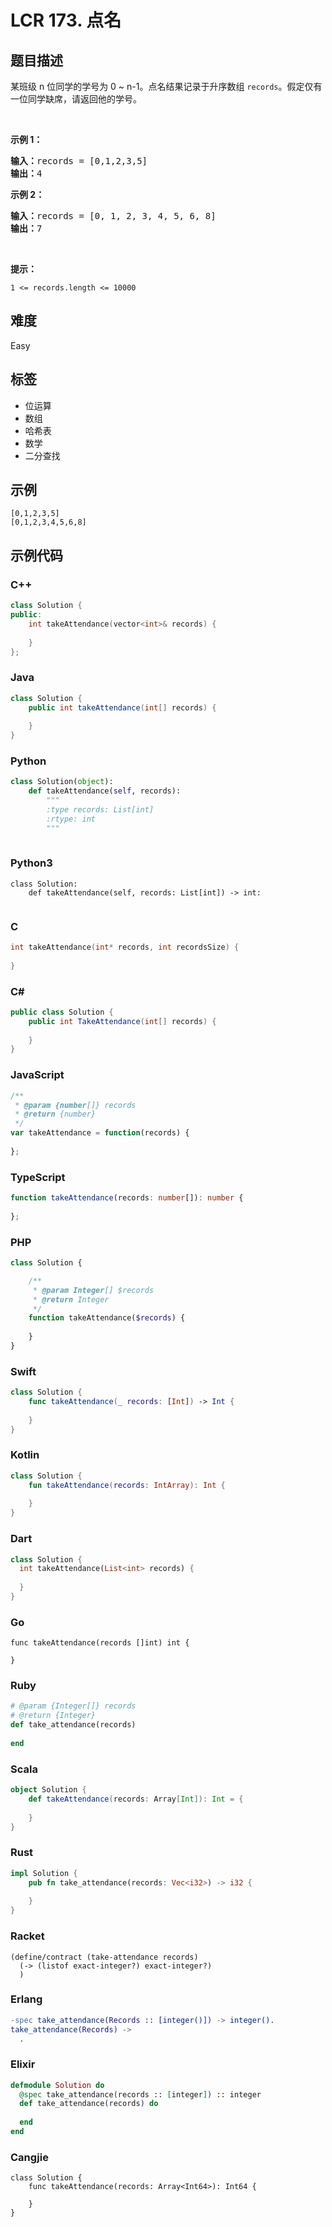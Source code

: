 # LCR 173. 点名

## 题目描述

<p>某班级 n 位同学的学号为 0 ~ n-1。点名结果记录于升序数组 <code>records</code>。假定仅有一位同学缺席，请返回他的学号。</p>

<p>&nbsp;</p>

<p><strong>示例 1：</strong></p>

<pre>
<strong>输入：</strong>records = [0,1,2,3,5]
<strong>输出：</strong>4
</pre>

<p><strong>示例 2：</strong></p>

<pre>
<strong>输入：</strong>records = [0, 1, 2, 3, 4, 5, 6, 8]
<strong>输出：</strong>7</pre>

<p>&nbsp;</p>

<p><b>提示：</b></p>

<p><code>1 &lt;= records.length&nbsp;&lt;= 10000</code></p>


## 难度

Easy

## 标签

- 位运算
- 数组
- 哈希表
- 数学
- 二分查找

## 示例

```
[0,1,2,3,5]
[0,1,2,3,4,5,6,8]
```

## 示例代码

### C++

```cpp
class Solution {
public:
    int takeAttendance(vector<int>& records) {
        
    }
};
```

### Java

```java
class Solution {
    public int takeAttendance(int[] records) {
        
    }
}
```

### Python

```python
class Solution(object):
    def takeAttendance(self, records):
        """
        :type records: List[int]
        :rtype: int
        """
        
```

### Python3

```python3
class Solution:
    def takeAttendance(self, records: List[int]) -> int:
        
```

### C

```c
int takeAttendance(int* records, int recordsSize) {
    
}
```

### C#

```csharp
public class Solution {
    public int TakeAttendance(int[] records) {
        
    }
}
```

### JavaScript

```javascript
/**
 * @param {number[]} records
 * @return {number}
 */
var takeAttendance = function(records) {
    
};
```

### TypeScript

```typescript
function takeAttendance(records: number[]): number {
    
};
```

### PHP

```php
class Solution {

    /**
     * @param Integer[] $records
     * @return Integer
     */
    function takeAttendance($records) {
        
    }
}
```

### Swift

```swift
class Solution {
    func takeAttendance(_ records: [Int]) -> Int {
        
    }
}
```

### Kotlin

```kotlin
class Solution {
    fun takeAttendance(records: IntArray): Int {
        
    }
}
```

### Dart

```dart
class Solution {
  int takeAttendance(List<int> records) {
    
  }
}
```

### Go

```golang
func takeAttendance(records []int) int {
    
}
```

### Ruby

```ruby
# @param {Integer[]} records
# @return {Integer}
def take_attendance(records)
    
end
```

### Scala

```scala
object Solution {
    def takeAttendance(records: Array[Int]): Int = {
        
    }
}
```

### Rust

```rust
impl Solution {
    pub fn take_attendance(records: Vec<i32>) -> i32 {
        
    }
}
```

### Racket

```racket
(define/contract (take-attendance records)
  (-> (listof exact-integer?) exact-integer?)
  )
```

### Erlang

```erlang
-spec take_attendance(Records :: [integer()]) -> integer().
take_attendance(Records) ->
  .
```

### Elixir

```elixir
defmodule Solution do
  @spec take_attendance(records :: [integer]) :: integer
  def take_attendance(records) do
    
  end
end
```

### Cangjie

```cangjie
class Solution {
    func takeAttendance(records: Array<Int64>): Int64 {

    }
}
```

